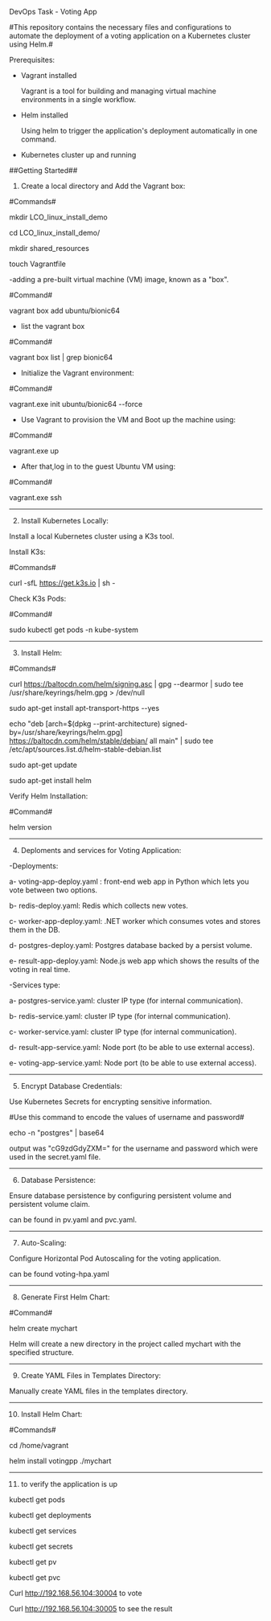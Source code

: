 DevOps Task - Voting App

#This repository contains the necessary files and configurations to automate the deployment of a voting application on a Kubernetes cluster using Helm.#

Prerequisites:

- Vagrant installed

  Vagrant is a tool for building and managing virtual machine environments in a single workflow.

- Helm installed

  Using helm to trigger the application's deployment automatically in one command. 

- Kubernetes cluster up and running
  
##Getting Started##

1. Create a local directory and Add the Vagrant box:

#Commands#

mkdir LCO_linux_install_demo

cd LCO_linux_install_demo/

mkdir shared_resources

touch Vagrantfile

-adding a pre-built virtual machine (VM) image, known as a "box".

#Command#

vagrant box add ubuntu/bionic64 

- list the vagrant box

#Command#

vagrant box list | grep bionic64

- Initialize the Vagrant environment: 

#Command#

vagrant.exe init ubuntu/bionic64 --force

- Use Vagrant to provision the VM and Boot up the machine using:

#Command#

vagrant.exe up

- After that,log in to the guest Ubuntu VM using:

#Command#

vagrant.exe ssh

------------------------------------------------------------

2. Install Kubernetes Locally:

Install a local Kubernetes cluster using a K3s tool.

Install K3s:

#Commands#

curl -sfL https://get.k3s.io | sh -

Check K3s Pods:

#Command#

sudo kubectl get pods -n kube-system

---------------------------------------------------
3. Install Helm:

#Commands#

curl https://baltocdn.com/helm/signing.asc | gpg --dearmor | sudo tee /usr/share/keyrings/helm.gpg > /dev/null

sudo apt-get install apt-transport-https --yes

echo "deb [arch=$(dpkg --print-architecture) signed-by=/usr/share/keyrings/helm.gpg] https://baltocdn.com/helm/stable/debian/ all main" | sudo tee /etc/apt/sources.list.d/helm-stable-debian.list

sudo apt-get update

sudo apt-get install helm

Verify Helm Installation:

#Command#

helm version

----------------------------

4. Deploments and services for Voting Application:
 
 -Deployments:

a- voting-app-deploy.yaml : front-end web app in Python which lets you vote between two options.

b- redis-deploy.yaml: Redis which collects new votes.

c- worker-app-deploy.yaml: .NET worker which consumes votes and stores them in the DB.

d- postgres-deploy.yaml: Postgres database backed by a persist volume.

e- result-app-deploy.yaml: Node.js web app which shows the results of the voting in real time.

  -Services type:

a- postgres-service.yaml: cluster IP type (for internal communication).

b- redis-service.yaml: cluster IP type (for internal communication).

c- worker-service.yaml: cluster IP type (for internal communication).

d- result-app-service.yaml: Node port (to be able to use external access).

e- voting-app-service.yaml: Node port (to be able to use external access).

--------------------------------
5. Encrypt Database Credentials:

Use Kubernetes Secrets for encrypting sensitive information.

#Use this command to encode the values of username and password#

echo -n "postgres" |  base64

output was "cG9zdGdyZXM=" for the username and password which were used in the secret.yaml file.

-------------------------------
6. Database Persistence:

Ensure database persistence by configuring persistent volume and persistent volume claim.

can be found in pv.yaml and pvc.yaml.

--------------------------------
7. Auto-Scaling:

Configure Horizontal Pod Autoscaling for the voting application.

can be found voting-hpa.yaml

----------------------------------

8. Generate First Helm Chart:

#Command#

helm create mychart

Helm will create a new directory in the project called mychart with the specified structure.

-----------------------------------

9. Create YAML Files in Templates Directory:

Manually create YAML files in the templates directory.

----------------------------------------

10. Install Helm Chart:

#Commands#

cd /home/vagrant

helm install votingpp ./mychart

---------------------------------------------
11. to verify the application is up 

kubectl get pods 

kubectl get deployments

kubectl get services

kubectl get secrets

kubectl get pv

kubectl get pvc

Curl http://192.168.56.104:30004 to vote

Curl http://192.168.56.104:30005 to see the result
